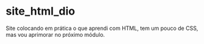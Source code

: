 # site_html_dio
Site colocando em prática o que aprendi com HTML, tem um pouco de CSS, mas vou aprimorar no próximo módulo.
